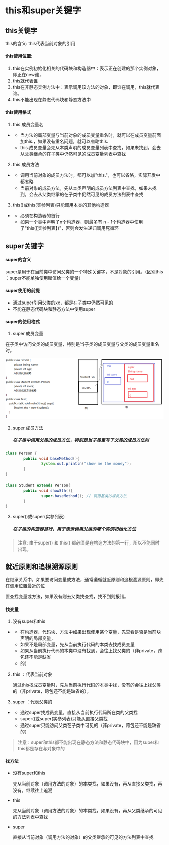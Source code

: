 # this和super关键字

## this关键字

this的含义: this代表当前对象的引用

#### this使用位置: 

1.  this在实例初始化相关的代码块和构造器中：表示正在创建的那个实例对象，即正在new谁，
2.  this就代表谁
3.  this在非静态实例方法中：表示调用该方法的对象，即谁在调用，this就代表谁。
4.  this不能出现在静态代码块和静态方法中

#### this使用格式

1.  this.成员变量名

-   -   当方法的局部变量与当前对象的成员变量重名时，就可以在成员变量前面加this.，如果没有重名问题，就可以省略this.
    -   this.成员变量会先从本类声明的成员变量列表中查找，如果未找到，会去从父类继承的在子类中仍然可见的成员变量列表中查找

2.  this.成员方法

-   -   调用当前对象的成员方法时，都可以加"this."，也可以省略，实际开发中都省略
    -   当前对象的成员方法，先从本类声明的成员方法列表中查找，如果未找到，会去从父类继承的在子类中仍然可见的成员方法列表中查找

3.  this()或this(实参列表)只能调用本类的其他构造器

-   -   必须在构造器的首行
    -   如果一个类中声明了n个构造器，则最多有 n -       1个构造器中使用了"this(【实参列表】)"，否则会发生递归调用死循环



## super关键字

#### super的含义

super是用于在当前类中访问父类的一个特殊关键字，不是对象的引用。（区别this ：super不能单独使用赋值给一个变量）

#### super使用的前提

-   通过super引用父类的xx，都是在子类中仍然可见的
-   不能在静态代码块和静态方法中使用super

#### super的使用格式

1.  super.成员变量

在子类中访问父类的成员变量，特别是当子类的成员变量与父类的成员变量重名时。

![image.png](_images/1599109749319-ff6e4fde-6a43-48b5-8a4b-9766e7de3e80.png)

2.  super.成员方法

    ##### 在子类中调用父类的成员方法，特别是当子类重写了父类的成员方法时

```java
class Person {
        public void baseMethod(){
                System.out.println("show me the money");
        }
}
 
class Student extends Person{
        public void showSth(){
                super.baseMethod(); // 调用基类的成员方法
        }
}
```

3.  super()或super(实参列表)

    ##### 在子类的构造器首行，用于表示调用父类的哪个实例初始化方法

>   注意: 由于super() 和 this() 都必须是在构造方法的第一行，所以不能同时出现。



## 就近原则和追根溯源原则

 

在继承关系中，如果要访问变量或方法，通常遵循就近原则和追根溯源原则，即先在调用位置最近的位

置查找变量或方法，如果没有则去父类找查找，找不到则报错。

#### 找变量

1.  没有super和this

-   -   在构造器、代码块、方法中如果出现使用某个变量，先查看是否是当前块声明的局部变量，
    -   如果不是局部变量，先从当前执行代码的本类去找成员变量
    -   如果从当前执行代码的本类中没有找到，会往上找父类的（非private，跨包还不能是缺省
    -   的）

2.  this ：代表当前对象

    通过this找成员变量时，先从当前执行代码的本类中找，没有的会往上找父类的（非private，跨包还不能是缺省的）。

3.  super ：代表父类的

-   -   通过super找成员变量，直接从当前执行代码所在类的父类找
    -   super()或super(实参列表)只能从直接父类找
    -   通过super只能访问父类在子类中可见的（非private，跨包还不能是缺省的）

 

>   注意：super和this都不能出现在静态方法和静态代码块中，因为super和this都是存在与对象中的

#### 找方法

-   没有super和this

    先从当前对象（调用方法的对象）的本类找，如果没有，再从直接父类找，再没有，继续往上追溯

-   this

    先从当前对象（调用方法的对象）的本类找，如果没有，再从父类继承的可见的方法列表中查找

-   super

    直接从当前对象（调用方法的对象）的父类继承的可见的方法列表中查找

 